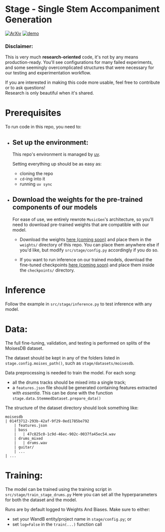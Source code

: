 # Stage - Single Stem Accompaniment Generation
[![ArXiv](https://img.shields.io/badge/arXiv-2504.05690-b31b1b?logo=arxiv&labelColor=gray)](https://arxiv.org/abs/2504.05690)
[![demo](https://img.shields.io/badge/Demo-Samples-1997B5?labelColor=gray)](https://https://giorgioskij.github.io/stage-demo/)


### Disclaimer:
This is very much **research-oriented** code, it's not by any means production-ready. You'll see configurations for many failed experiments, and some seemingly overcomplicated structures that were necessary for our testing and experimentation workflow. 

If you are interested in making this code more usable, feel free to contribute or to ask questions! <br>Research is only beautiful when it's shared.


# Prerequisites
To run code in this repo, you need to:

- ## Set up the environment:
    This repo's environment is managed by [uv](https://docs.astral.sh/uv/).

    Setting everything up should be as easy as:
    - cloning the repo
    - `cd`-ing into it
    - running `uv sync`

- ## Download the weights for the pre-trained components of our models
    For ease of use, we entirely rewrote `MusicGen`'s architecture, so you'll need to download pre-trained weights that are compatible with our model.

    - Download the weights [here (coming soon)]() and place them in the `weights/` directory of this repo. You can place them anywhere else if you'd like, but modify `src/stage/config.py` accordingly if you do so.

    - If you want to run inference on our trained models, download the fine-tuned checkpoints [here (coming soon)]() and place them inside the `checkpoints/` directory.


# Inference

Follow the example in `src/stage/inference.py` to test inference with any model.


# Data:

The full fine-tuning, validation, and testing is performed on splits of the MoisesDB dataset.

The dataset should be kept in any of the folders listed in `stage.config.moises_path()`, such as `stage/datasets/moisesdb`.

Data preprocessing is needed to train the model. For each song:
- all the drums tracks should be mixed into a single track;
- a `features.json` file should be generated containing features extracted with *essentia*.
This can be done with the function `stage.data.StemmedDataset.prepare_data()`

The structure of the dataset directory should look something like:
```
moisesdb
| 014f3712-293b-42af-9f29-0ed1785be792 
    | features.json
    | bass
    |   | 47c825c0-1c9d-46ec-902c-0037fa45ec54.wav
    | drums_mixed
    |   | drums.wav
    | guitar/
    | ...
| ...
```

# Training: 

The model can be trained using the training script in `src/stage/train_stage_drums.py`
Here you can set all the hyperparameters for both the dataset and the model.

Runs are by default logged to Weights And Biases. Make sure to either:
- set your WandB entity/project name in `stage/config.py`; or
- set `log=False` in the `train(...)` function call
